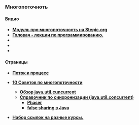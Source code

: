 ### Многопоточноть

#### Видио

- **<a href="https://stepic.org/course/%D0%A0%D0%B0%D0%B7%D1%80%D0%B0%D0%B1%D0%BE%D1%82%D0%BA%D0%B0-%D0%B2%D0%B5%D0%B1-%D1%81%D0%B5%D1%80%D0%B2%D0%B8%D1%81%D0%B0-%D0%BD%D0%B0-Java-%28%D1%87%D0%B0%D1%81%D1%82%D1%8C-2%29-186/syllabus?module=3">Модуль про многопоточность на Stepic.org</a>**
- **<a href="https://habrahabr.ru/company/golovachcourses/blog/256883/"> Головач - лекции по программированию.</a>**
- **<a href=""> </a>**
- **<a href=""> </a>**
- **<a href=""> </a>**

#### Страницы
- **<a href="https://tproger.ru/problems/what-is-the-difference-between-threads-and-processes/">Поток и процесс</a>**
- **<a href="https://habrahabr.ru/post/260953/">10 Советов по многопоточности</a>**

  - **<a href="https://habrahabr.ru/company/luxoft/blog/157273/">Обзор java.util.cuncurrent</a>**
  - **<a href="https://habrahabr.ru/post/277669/">Справочник по синхронизации (java.util.concurrent)</a>**
    - **<a href="https://habrahabr.ru/post/117185/">Phaser</a>**
    - **<a href="https://habrahabr.ru/post/187752/">false sharing в Java</a>**
- **<a href="https://habrahabr.ru/company/golovachcourses/blog/215275/"> Набор ссылок на разные курсы.</a>**
